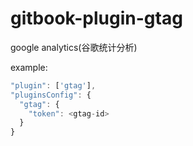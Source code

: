 # gitbook-plugin-gtag
google analytics(谷歌统计分析)

example:

```js
"plugin": ['gtag'],
"pluginsConfig": {
  "gtag": {
    "token": <gtag-id>
  }
}
```
